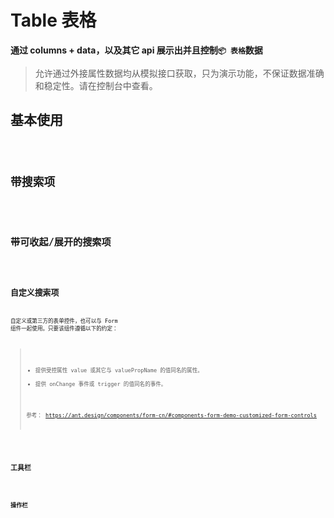 # Table 表格

**通过 columns + data，以及其它 api 展示出并且控制`📦 表格`数据**

> 允许通过外接属性数据均从模拟接口获取，只为演示功能，不保证数据准确和稳定性。请在控制台中查看。

## 基本使用

<code src="./../../demo/table/normal-usage.demo.tsx"/>

## 带搜索项

<code src="./../../demo/table/with-search.demo.tsx"/>

## 带可收起/展开的搜索项

<code src="./../../demo/table/with-collapsed-search.demo.tsx"/>

## 自定义搜索项

自定义或第三方的表单控件，也可以与 Form 组件一起使用。只要该组件遵循以下的约定：

> - 提供受控属性 value 或其它与 valuePropName 的值同名的属性。
> - 提供 onChange 事件或 trigger 的值同名的事件。
>
> 参考： https://ant.design/components/form-cn/#components-form-demo-customized-form-controls

<code src="./../../demo/table/with-extra-search.demo.tsx"/>

## 工具栏

<code src="./../../demo/table/with-toolbar.demo.tsx"/>

## 操作栏

<code src="./../../demo/table/with-operations.demo.tsx"/>

<!-- ## keepAlive 数据缓存

由 Table 组件所在页面向其它路由页面的跳转时，比如"查看详情"。这个交互一旦完成，再返回上一页，之前在 Table 中的搜索和分页参数会被清空。但在特定需求下，我们须要做数据缓存，保证之前的搜索条件继续可用。

> 当然你也可以通过外接 ahooks 的 useAntdTable 的“数据缓存”来完成这个操作或实现更多数据的缓存，这自然要求必须是 function component + hooks。参考： https://ahooks.js.org/zh-CN/hooks/table/use-antd-table#%E6%95%B0%E6%8D%AE%E7%BC%93%E5%AD%98


## APIs -->
